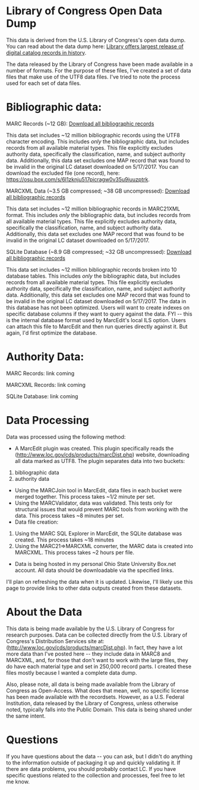 # Library of Congress Open Data Dump

This data is derived from the U.S. Library of Congress's open data dump.  You can read about the data dump here: [Library offers largest release of digital catalog records in history](https://loc.gov/item/prn-17-068/ ).  

The data released by the Library of Congress have been made available in a number of formats.  For the purpose of these files, I've created a set of data files that make use of the UTF8 data files.  I've tried to note the process used for each set of data files.

# Bibliographic data:

MARC Records (~12 GB): [Download all bibliographic records](https://osu.box.com/s/5zhgjxq7wrceznsm87camhry4vjxlcf8)

This data set includes ~12 million bibliographic records using the UTF8 character encoding.  This includes *only* the bibliographic data, but includes records from all available material types.  This file explicitly excludes authority data, specifically the classification, name, and subject authority data.  Additionally, this data set excludes one MAP record that was found to be invalid in the original LC dataset downloaded on 5/17/2017.  You can download the excluded file (one record), here: https://osu.box.com/s/6l1zknju517picragw0v35u9iuuzptrk.  

MARCXML Data (~3.5 GB compressed; ~38 GB uncompressed): [Download all bibliographic records](https://osu.box.com/s/sj2xyccw2ncrxqwcsl3rtyhl1ey3jy9b)

This data set includes ~12 million bibliographic records in MARC21XML format. This includes *only* the bibliographic data, but includes records from all available material types.  This file explicitly excludes authority data, specifically the classification, name, and subject authority data.  Additionally, this data set excludes one MAP record that was found to be invalid in the original LC dataset downloaded on 5/17/2017.

SQLite Database (~8.9 GB compressed; ~32 GB uncompressed): [Download all bibliographic records](https://osu.box.com/s/zmmojfl3k2iv4jbulna43d4irjrnn26z)

This data set includes ~12 million bibliographic records broken into 10 database tables. This includes *only* the bibliographic data, but includes records from all available material types.  This file explicitly excludes authority data, specifically the classification, name, and subject authority data.  Additionally, this data set excludes one MAP record that was found to be invalid in the original LC dataset downloaded on 5/17/2017.  The data in this database has not been optimized.  Users will want to create indexes on specific database columns if they want to query against the data. FYI -- this is the internal database format used by MarcEdit's local ILS option.  Users can attach this file to MarcEdit and then run queries directly against it.  But again, I'd first optimize the database. 

# Authority Data:

MARC Records: link coming

MARCXML Records: link coming

SQLite Database: link coming

# Data Processing
Data was processed using the following method:
* A MarcEdit plugin was created.  This plugin specifically reads the (http://www.loc.gov/cds/products/marcDist.php) website, downloading all data marked as UTF8.  The plugin separates data into two buckets:
1. bibliographic data
2. authority data
* Using the MARCJoin tool in MarcEdit, data files in each bucket were merged together.  This process takes ~1/2 minute per set.
* Using the MARCValidator, data was validated.  This tests only for structural issues that would prevent MARC tools from working with the data.  This process takes ~8 minutes per set.
* Data file creation:
1. Using the MARC SQL Explorer in MarcEdit, the SQLite database was created.  This process takes ~18 minutes
2. Using the MARC21=>MARCXML converter, the MARC data is created into MARCXML.  This process takes ~2 hours per file.
* Data is being hosted in my personal Ohio State University Box.net account.  All data should be downloadable via the specified links.

I'll plan on refreshing the data when it is updated.  Likewise, I'll likely use this page to provide links to other data outputs created from these datasets. 

# About the Data

This data is being made available by the U.S. Library of Congress for research purposes.  Data can be collected directly from the U.S. Library of Congress's Distribution Services site at: (http://www.loc.gov/cds/products/marcDist.php).  In fact, they have a lot more data than I've posted here -- they include data in MARC8 and MARCXML, and, for those that don't want to work with the large files, they do have each material type and set in 250,000 record parts.  I created these files mostly because I wanted a complete data dump.  

Also, please note, all data is being made available from the Library of Congress as Open-Access.  What does that mean, well, no specific license has been made available with the recordsets.  However, as a U.S. Federal Institution, data released by the Library of Congress, unless otherwise noted, typically falls into the Public Domain. This data is being shared under the same intent.

# Questions

If you have questions about the data -- you can ask, but I didn't do anything to the information outside of packaging it up and quickly validating it.  If there are data problems, you should probably contact LC.  If you have specific questions related to the collection and processes, feel free to let me know.

